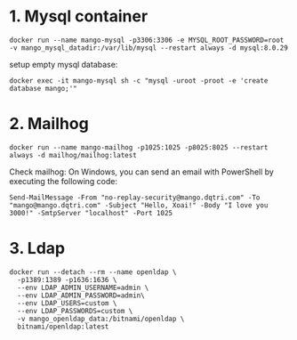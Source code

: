 # 1. Mysql container

```
docker run --name mango-mysql -p3306:3306 -e MYSQL_ROOT_PASSWORD=root -v mango_mysql_datadir:/var/lib/mysql --restart always -d mysql:8.0.29
```

setup empty mysql database:
```
docker exec -it mango-mysql sh -c "mysql -uroot -proot -e 'create database mango;'"
 ```

# 2. Mailhog
```
docker run --name mango-mailhog -p1025:1025 -p8025:8025 --restart always -d mailhog/mailhog:latest
```

Check mailhog:
On Windows, you can send an email with PowerShell by executing the following code:
```
Send-MailMessage -From "no-replay-security@mango.dqtri.com" -To "mango@mango.dqtri.com" -Subject "Hello, Xoai!" -Body "I love you 3000!" -SmtpServer "localhost" -Port 1025
```

# 3. Ldap

```
docker run --detach --rm --name openldap \
  -p1389:1389 -p1636:1636 \
  --env LDAP_ADMIN_USERNAME=admin \
  --env LDAP_ADMIN_PASSWORD=admin\
  --env LDAP_USERS=custom \
  --env LDAP_PASSWORDS=custom \
  -v mango_openldap_data:/bitnami/openldap \
  bitnami/openldap:latest
```



